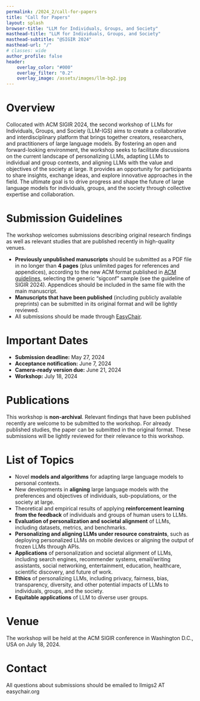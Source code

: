 ```yaml
---
permalink: /2024_2/call-for-papers
title: "Call for Papers"
layout: splash
browser-title: "LLM for Individuals, Groups, and Society"
masthead-title: "LLM for Individuals, Groups, and Society"
masthead-subtitle: "@SIGIR 2024"
masthead-url: "/"
# classes: wide
author_profile: false
header:
    overlay_color: "#000"
    overlay_filter: "0.2"
    overlay_image: /assets/images/llm-bg2.jpg
---
```


# Overview

Collocated with ACM SIGIR 2024, the second workshop of LLMs for Individuals, Groups, and Society (LLM-IGS) aims to create a collaborative and interdisciplinary platform that brings together creators, researchers, and practitioners of large language models. By fostering an open and forward-looking environment, the workshop seeks to facilitate discussions on the current landscape of personalizing LLMs, adapting LLMs to individual and group contexts, and aligning LLMs with the value and objectives of the society at large. It provides an opportunity for participants to share insights, exchange ideas, and explore innovative approaches in the field. The ultimate goal is to drive progress and shape the future of large language models for individuals, groups, and the society through collective expertise and collaboration.

# Submission Guidelines

The workshop welcomes submissions describing original research findings as well as relevant studies that are published recently in high-quality venues.

- **Previously unpublished manuscripts** should be submitted as a PDF file in no longer than **4 pages** (plus unlimited pages for references and appendices), according to the new ACM format published in [ACM guidelines](http://www.acm.org/publications/proceedings-template), selecting the generic “sigconf” sample (see the guideline of SIGIR 2024). Appendices should be included in the same file with the main manuscript.
- **Manuscripts that have been published** (including publicly available preprints) can be submitted in its original format and will be lightly reviewed.
- All submissions should be made through [EasyChair](https://easychair.org/conferences/?conf=llmigs2).

# Important Dates

- **Submission deadline:** May 27, 2024
- **Acceptance notification:** June 7, 2024
- **Camera-ready version due:** June 21, 2024
- **Workshop:** July 18, 2024

# Publications

This workshop is **non-archival**. Relevant findings that have been published recently are welcome to be submitted to the workshop. For already published studies, the paper can be submitted in the original format. These submissions will be lightly reviewed for their relevance to this workshop.

# List of Topics

- Novel **models and algorithms** for adapting large language models to personal contexts.
- New developments in **aligning** large language models with the preferences and objectives of individuals, sub-populations, or the society at large.
- Theoretical and empirical results of applying **reinforcement learning from the feedback** of individuals and groups of human users to LLMs.
- **Evaluation of personalization and societal alignment** of LLMs, including datasets, metrics, and benchmarks.
- **Personalizing and aligning LLMs under resource constraints**, such as deploying personalized LLMs on mobile devices or aligning the output of frozen LLMs through APIs.
- **Applications** of personalization and societal alignment of LLMs, including search engines, recommender systems, email/writing assistants, social networking, entertainment, education, healthcare, scientific discovery, and future of work.
- **Ethics** of personalizing LLMs, including privacy, fairness, bias, transparency, diversity, and other potential impacts of LLMs to individuals, groups, and the society.
- **Equitable applications** of LLM to diverse user groups.

# Venue

The workshop will be held at the ACM SIGIR conference in Washington D.C., USA on July 18, 2024.

# Contact

All questions about submissions should be emailed to llmigs2 AT easychair.org
